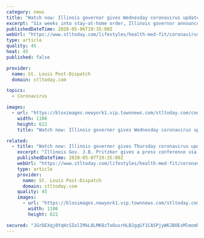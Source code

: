 ```yaml
---
category: news
title: "Watch now: Illinois governor gives Wednesday coronavirus update"
excerpt: "Six weeks into stay-at-home order, Illinois governor announces phased reopening plan; Mayors to St. Louis County officials: Tell us the plan for reopening; COVID-19 deaths in St."
publishedDateTime: 2020-05-06T19:35:00Z
webUrl: "https://www.stltoday.com/lifestyles/health-med-fit/coronavirus/watch-now-illinois-governor-gives-wednesday-coronavirus-update/html_1625d1e3-82a1-55e5-9401-56a55c845495.html"
type: article
quality: 45
heat: 45
published: false

provider:
  name: St. Louis Post-Dispatch
  domain: stltoday.com

topics:
  - Coronavirus

images:
  - url: "https://bloximages.newyork1.vip.townnews.com/stltoday.com/content/tncms/assets/v3/editorial/1/62/1625d1e3-82a1-55e5-9401-56a55c845495/5eb311de32ecd.preview.png?crop=1106%2C622%2C0%2C1&resize=1106%2C622&order=crop%2Cresize"
    width: 1106
    height: 622
    title: "Watch now: Illinois governor gives Wednesday coronavirus update"

related:
  - title: "Watch now: Illinois governor gives Thursday coronavirus update"
    excerpt: "Illinois Gov. J.B. Pritzker gives a press conference via Facebook Live. Get up-to-the-minute news sent straight to your device."
    publishedDateTime: 2020-05-07T19:35:00Z
    webUrl: "https://www.stltoday.com/lifestyles/health-med-fit/coronavirus/watch-now-illinois-governor-gives-thursday-coronavirus-update/html_927d233b-3ec2-5a5a-b5ef-09ae00d24a8b.html"
    type: article
    provider:
      name: St. Louis Post-Dispatch
      domain: stltoday.com
    quality: 45
    images:
      - url: "https://bloximages.newyork1.vip.townnews.com/stltoday.com/content/tncms/assets/v3/editorial/9/27/927d233b-3ec2-5a5a-b5ef-09ae00d24a8b/5eb4639e0de44.preview.png?crop=1106%2C622%2C0%2C1&resize=1106%2C622&order=crop%2Cresize"
        width: 1106
        height: 622

secured: "JGrDEXqj0YqHcSIolIMkL8LMK8zToOusrHLBJgqGf1CA5PjyW6JBOEsMlmomNJuItmY/8xny5CHIb37ooR2LZm1xXHctBsXlD/5hVKOv/tyuvuydG3j9Dm/j7SPch9UURGHWDvNQOr0jIlcgiOwBYi8/V1AHbbHG4EzL8sOMh+K4ZpoB2xUUlt/+7pEEA4MKt+Es0f5BjZQ9NR/HBgMJrZp4gE/naCW7gIZ0MmQ7ufjtZdzgtxJQH82rDQrSdcBz+hyKasfvOt8Dw/D04m9k9dZX4YZ4j1bcCj82e14CYB/5CdclP3faohe752DufeWI73lHKXQkEylJAj8SKBBgMnX4Y75KzzqUldXbSwRcMYvSSAYB1CnnoSEwAL2+nBcIZfxxrx7KBULZ4oO+kzEUCzkLLJ3LnC3JSEoBVauKGMZFF3xCl5OSJj6Nl2OfHfl1nnHuSpqgat3k6szmRP9WNXdjaznDe4M6Kr1DA7vxUY4=;fGQ7O2KUg2K4xiIf34bJ2Q=="
---
```


